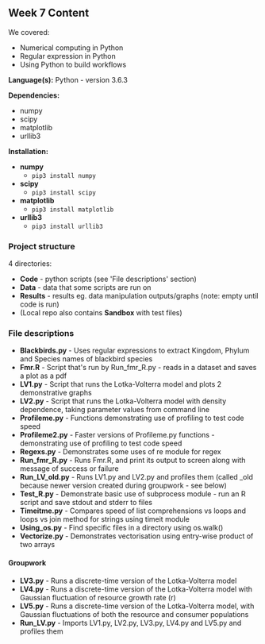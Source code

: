 ## Week 7 Content

We covered:

- Numerical computing in Python
- Regular expression in Python
- Using Python to build workflows

**Language(s):** Python - version 3.6.3

**Dependencies:**
- numpy
- scipy
- matplotlib
- urllib3

**Installation:**

- **numpy**
  - `pip3 install numpy`
- **scipy**
  - `pip3 install scipy`
- **matplotlib**
  - `pip3 install matplotlib`
- **urllib3**
  - `pip3 install urllib3`


### Project structure

4 directories:
- **Code** - python scripts (see 'File descriptions' section)
- **Data** - data that some scripts are run on
- **Results** - results eg. data manipulation outputs/graphs (note: empty until code is run)
- (Local repo also contains **Sandbox** with test files)

### File descriptions

- **Blackbirds.py** - Uses regular expressions to extract Kingdom, Phylum and Species names of blackbird species
- **Fmr.R** - Script that's run by Run_fmr_R.py - reads in a dataset and saves a plot as a pdf
- **LV1.py** - Script that runs the Lotka-Volterra model and plots 2 demonstrative graphs
- **LV2.py** - Script that runs the Lotka-Volterra model with density dependence, taking parameter values from command line
- **Profileme.py** - Functions demonstrating use of profiling to test code speed
- **Profileme2.py** - Faster versions of Profileme.py functions - demonstrating use of profiling to test code speed
- **Regexs.py** - Demonstrates some uses of re module for regex
- **Run_fmr_R.py** - Runs Fmr.R, and print its output to screen along with message of success or failure
- **Run_LV_old.py** - Runs LV1.py and LV2.py and profiles them (called _old because newer version created during groupwork - see below)
- **Test_R.py** - Demonstrate basic use of subprocess module - run an R script and save stdout and stderr to files
- **Timeitme.py** - Compares speed of list comprehensions vs loops and loops vs join method for strings using timeit module
- **Using_os.py** - Find specific files in a directory using os.walk()
- **Vectorize.py** - Demonstrates vectorisation using entry-wise product of two arrays

#### Groupwork
- **LV3.py** - Runs a discrete-time version of the Lotka-Volterra model
- **LV4.py** - Runs a discrete-time version of the Lotka-Volterra model with Gaussian fluctuation of resource growth rate (r)
- **LV5.py** - Runs a discrete-time version of the Lotka-Volterra model, with Gaussian fluctuations of both the resource and consumer populations
- **Run_LV.py** - Imports LV1.py, LV2.py, LV3.py, LV4.py and LV5.py and profiles them
